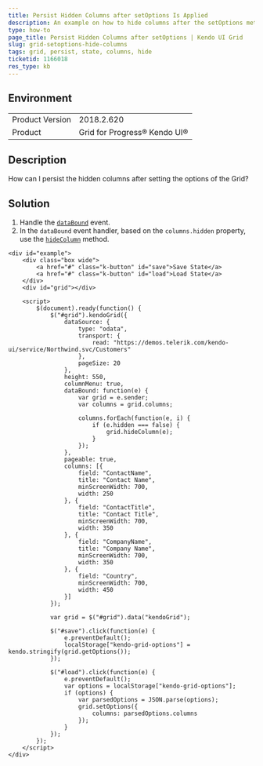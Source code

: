 ```yaml
---
title: Persist Hidden Columns after setOptions Is Applied
description: An example on how to hide columns after the setOptions method is applied to the Kendo UI Grid.
type: how-to
page_title: Persist Hidden Columns after setOptions | Kendo UI Grid
slug: grid-setoptions-hide-columns
tags: grid, persist, state, columns, hide
ticketid: 1166018
res_type: kb
---
```


## Environment

<table>
	<tr>
		<td>Product Version</td>
		<td>2018.2.620</td>
	</tr>
	<tr>
		<td>Product</td>
		<td>Grid for Progress® Kendo UI®</td>
	</tr>
</table>


## Description

How can I persist the hidden columns after setting the options of the Grid?

## Solution

1. Handle the [`dataBound`](https://docs.telerik.com/kendo-ui/api/javascript/ui/grid/events/databound) event.
1. In the `dataBound` event handler, based on the `columns.hidden` property, use the [`hideColumn`](https://docs.telerik.com/kendo-ui/api/javascript/ui/grid/methods/hidecolumn) method.

```dojo
<div id="example">
    <div class="box wide">
        <a href="#" class="k-button" id="save">Save State</a>
        <a href="#" class="k-button" id="load">Load State</a>
    </div>
    <div id="grid"></div>

    <script>
        $(document).ready(function() {
            $("#grid").kendoGrid({
                dataSource: {
                    type: "odata",
                    transport: {
                        read: "https://demos.telerik.com/kendo-ui/service/Northwind.svc/Customers"
                    },
                    pageSize: 20
                },
                height: 550,
                columnMenu: true,
                dataBound: function(e) {
                    var grid = e.sender;
                    var columns = grid.columns;

                    columns.forEach(function(e, i) {
                        if (e.hidden === false) {
                            grid.hideColumn(e);
                        }
                    });
                },
                pageable: true,
                columns: [{
                    field: "ContactName",
                    title: "Contact Name",
                    minScreenWidth: 700,
                    width: 250
                }, {
                    field: "ContactTitle",
                    title: "Contact Title",
                    minScreenWidth: 700,
                    width: 350
                }, {
                    field: "CompanyName",
                    title: "Company Name",
                    minScreenWidth: 700,
                    width: 350
                }, {
                    field: "Country",
                    minScreenWidth: 700,
                    width: 450
                }]
            });

            var grid = $("#grid").data("kendoGrid");

            $("#save").click(function(e) {
                e.preventDefault();
                localStorage["kendo-grid-options"] = kendo.stringify(grid.getOptions());
            });

            $("#load").click(function(e) {
                e.preventDefault();
                var options = localStorage["kendo-grid-options"];
                if (options) {
                    var parsedOptions = JSON.parse(options);
                    grid.setOptions({
                        columns: parsedOptions.columns
                    });
                }
            });
        });
    </script>
</div>
```
